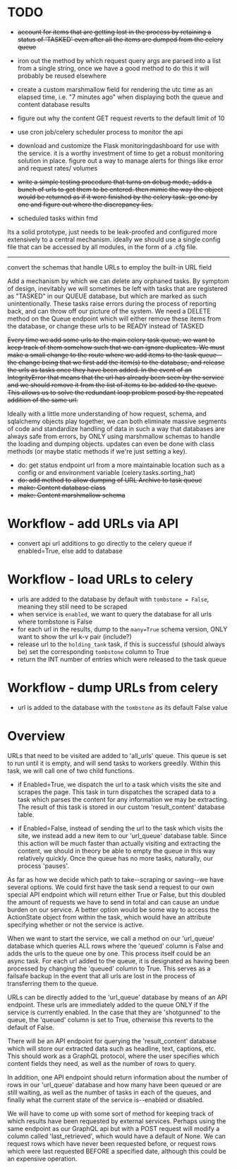 # TODO

- ~~account for items that are getting lost in the process by retaining a status of 'TASKED' even after all the items are dumped from the celery queue~~

- iron out the method by which request query args are parsed into a list from a single string, once we have a good method to do this it will probably be reused elsewhere

- create a custom marshmallow field for rendering the utc time as an elapsed time, i.e. "7 minutes ago" when displaying both the queue and content database results

- figure out why the content GET request reverts to the default limit of 10

- use cron job/celery scheduler process to monitor the api

- download and customize the Flask monitoringdashboard for use with the service. it is a worthy investment of time to get a robust monitoring solution in place. figure out a way to manage alerts for things like error and request rates/ volumes

- ~~write a simple testing procedure that turns on debug mode, adds a bunch of urls to get them to be entered. then mimic the way the object would be returned as if it were finished by the celery task. go one by one and figure out where the discrepancy lies.~~

- scheduled tasks within fmd

Its a solid prototype, just needs to be leak-proofed and configured more extensively to a central mechanism. ideally we should use a single config file that can be accessed by all modules, in the form of a .cfg file.

---

convert the schemas that handle URLs to employ the built-in URL field

Add a mechanism by which we can delete any orphaned tasks. By symptom of design, inevitably we will sometimes be left with tasks that are registered as "TASKED" in our QUEUE database, but which are marked as such unintentionally. These tasks raise errors during the process of reporting back, and can throw off our picture of the system. We need a DELETE method on the Queue endpoint which will either remove these items from the database, or change these urls to be READY instead of TASKED

~~Every time we add some urls to the main celery task queue, we want to keep track of them somehow such that we can ignore duplicates. We must make a small change to the route where we add items to the task queue--the change being that we first add the item(s) to the database, and release the urls as tasks once they have been added. In the event of an IntegrityError that means that the url has already been seen by the service and we should remove it from the list of items to be added to the queue. This allows us to solve the redundant loop problem posed by the repeated addition of the same url.~~


Ideally with a little more understanding of how request, schema, and sqlalchemy objects play together, we can both eliminate massive segments of code and standardize handling of data in such a way that databases are always safe from errors, by ONLY using marshmallow schemas to handle the loading and dumping objects. updates can even be done with class methods (or maybe static methods if we're just setting a key).



- do: get status endpoint url from a more maintainable location such as a config or and environment variable (celery.tasks.sorting_hat)
- ~~do: add method to allow dumping of URL Archive to task queue~~
- ~~make: Content database class~~
- ~~make: Content marshmallow schema~~

# Workflow - add URLs via API
- convert api url additions to go directly to the celery queue if enabled=True, else add to database
# Workflow - load URLs to celery
- urls are added to the database by default with `tombstone = False`, meaning they still need to be scraped
- when service is `enabled`, we want to query the database for all urls where tombstone is False
- for each url in the results, dump to the `many=True` schema version, ONLY want to show the url k-v pair (include?)
- release url to the `holding_tank` task, if this is successful (should always be) set the corresponding `tombstone` column to True
- return the INT number of entries which were released to the task queue
# Workflow - dump URLs from celery
- url is added to the database with the `tombstone` as its default False value


# Overview

URLs that need to be visited are added to 'all_urls' queue. This queue is set to run until it is empty, and will send tasks to workers greedily. Within this task, we will call one of two child functions.

- if Enabled=True, we dispatch the url to a task which visits the site and scrapes the page. This task in turn dispatches the scraped data to a task which parses the content for any information we may be extracting. The result of this task is stored in our custom 'result_content' database table.  

- if Enabled=False, instead of sending the url to the task which visits the site, we instead add a new item to our 'url_queue' database table. Since this action will be much faster than actually visiting and extracting the content, we should in theory be able to empty the queue in this way relatively quickly. Once the queue has no more tasks, naturally, our process 'pauses'.

As far as how we decide which path to take--scraping or saving--we have several options. We could first have the task send a request to our own special API endpoint which will return either True or False, but this doubled the amount of requests we have to send in total and can cause an undue burden on our service. A better option would be some way to access the ActionState object from within the task, which would have an attribute specifying whether or not the service is active.

When we want to start the service, we call a method on our 'url_queue' database which queries ALL rows where the 'queued' column is False and adds the urls to the queue one by one. This process itself could be an async task. For each url added to the queue, it is designated as having been processed by changing the 'queued' column to True. This serves as a failsafe backup in the event that all urls are lost in the process of transferring them to the queue.

URLs can be directly added to the 'url_queue' database by means of an API endpoint. These urls are immediately added to the queue ONLY if the service is currently enabled. In the case that they are 'shotgunned' to the queue, the 'queued' column is set to True, otherwise this reverts to the default of False.

There will be an API endpoint for querying the 'result_content' database which will store our extracted data such as headline, text, captions, etc. This should work as a GraphQL protocol, where the user specifies which content fields they need, as well as the number of rows to query.

In addition, one API endpoint should return information about the number of rows in our 'url_queue' database and how many have been queued or are still waiting, as well as the number of tasks in each of the queues, and finally what the current state of the service is--enabled or disabled.

We will have to come up with some sort of method for keeping track of which results have been requested by external services. Perhaps using the same endpoint as our GraphQL api but with a POST request will modify a column called 'last_retrieved', which would have a default of None. We can request rows which have never been requested before, or request rows which were last requested BEFORE a specified date, although this could be an expensive operation.
